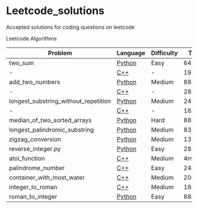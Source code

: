 # Leetcode_solutions
Accepted solutions for coding questions on leetcode

Leetcode Algorithms

Problem| Language | Difficulty| Time| Size
-------|----------|-----------|-----|------
two_sum|[Python](https://github.com/Marcus-Jon/Leetcode_solutions/blob/master/solutions/1_two_sum.py)|Easy|6472ms|n/a
-|[C++](https://github.com/Marcus-Jon/Leetcode_solutions/blob/master/solutions/1_two_sum.cpp)|-|192ms|9.1MB
add_two_numbers|[Python](https://github.com/Marcus-Jon/Leetcode_solutions/blob/master/solutions/2_add_two_numbers.py)|Medium|88ms|11.9MB
-|[C++](https://github.com/Marcus-Jon/Leetcode_solutions/blob/master/solutions/2_add_two_numbers.cpp)|-|28ms|10.4MB
longest_substring_without_repetition|[Python](https://github.com/Marcus-Jon/Leetcode_solutions/blob/master/solutions/3_longest_string_without_rep.py)|Medium|248ms|12.9MB
-|[C++](https://github.com/Marcus-Jon/Leetcode_solutions/blob/master/solutions/3_longest_string_without_rep.cpp)|-|16ms|9.2MB
median_of_two_sorted_arrays|[Python](https://github.com/Marcus-Jon/Leetcode_solutions/blob/master/solutions/4_median_of_two_sorted_arrays.py)|Hard|88ms|11.9MB
longest_palindromic_substring|[Python](https://github.com/Marcus-Jon/Leetcode_solutions/blob/master/solutions/5_longest_palindromic_substring.py)|Medium|836ms|11.9MB
zigzag_conversion|[Python](https://github.com/Marcus-Jon/Leetcode_solutions/blob/master/solutions/6_zigzag_conversion.py)|Medium|1396ms|18.5MB
reverse_integer.py|[Python](https://github.com/Marcus-Jon/Leetcode_solutions/blob/master/solutions/7_reverse_int.py)|Easy|28ms|11.9MB
atoi_function|[C++](https://github.com/Marcus-Jon/Leetcode_solutions/blob/master/solutions/8_atoi_function.cpp)|Medium|4ms|8.5MB
palindrome_number|[C++](https://github.com/Marcus-Jon/Leetcode_solutions/blob/master/solutions/9_palindrome_number.cpp)|Easy|24ms|8.1MB
container_with_most_water|[C++](https://github.com/Marcus-Jon/Leetcode_solutions/blob/master/solutions/11_container_with_most_water.cpp)|Medium|20ms|9.8MB
integer_to_roman|[C++](https://github.com/Marcus-Jon/Leetcode_solutions/blob/master/solutions/12_int_to_roman.cpp)|Medium|16ms|8.4MB
roman_to_integer|[Python](https://github.com/Marcus-Jon/Leetcode_solutions/blob/master/solutions/13_roman_to_integer.py)|Easy|88ms|11.8MB
